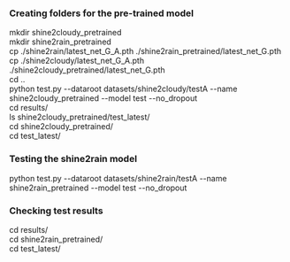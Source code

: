 ### Creating folders for the pre-trained model  
  
mkdir shine2cloudy_pretrained    
mkdir shine2rain_pretrained    
cp ./shine2rain/latest_net_G_A.pth ./shine2rain_pretrained/latest_net_G.pth    
cp ./shine2cloudy/latest_net_G_A.pth ./shine2cloudy_pretrained/latest_net_G.pth    
cd ..    
python test.py --dataroot datasets/shine2cloudy/testA --name shine2cloudy_pretrained --model test --no_dropout    
cd results/    
ls shine2cloudy_pretrained/test_latest/     
cd shine2cloudy_pretrained/    
cd test_latest/    
  
### Testing the shine2rain model     
python test.py --dataroot datasets/shine2rain/testA --name shine2rain_pretrained --model test --no_dropout    
  
### Checking test results    
cd results/    
cd shine2rain_pretrained/    
cd test_latest/    
